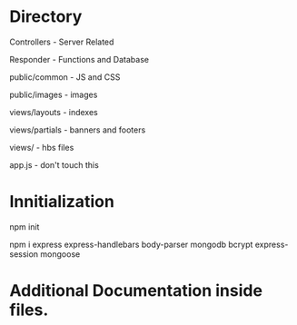 # Directory

Controllers - Server Related

Responder - Functions and Database


public/common - JS and CSS

public/images - images


views/layouts - indexes

views/partials - banners and footers

views/ - hbs files

app.js - don't touch this

# Innitialization
npm init

npm i express express-handlebars body-parser mongodb bcrypt express-session mongoose


# Additional Documentation inside files.
